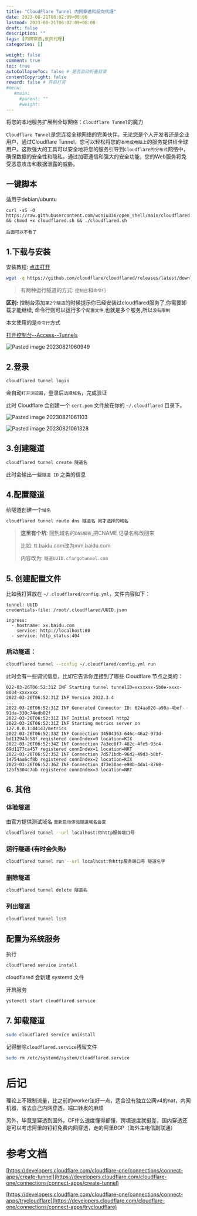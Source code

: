 ```yaml
---
title: "CloudFlare Tunnel 内网穿透和反向代理"
date: 2023-08-21T06:02:09+08:00
lastmod: 2023-08-21T06:02:09+08:00
draft: false
description: ""
tags: [内网穿透,反向代理]
categories: []

weight: false
comment: true
toc: true
autoCollapseToc: false # 是否自动折叠目录
contentCopyright: false
reward: false # 开启打赏
#menu:
   #main:
     #parent: ""
     #weight:
---
```


将您的本地服务扩展到全球网络：`Cloudflare Tunnel`的魔力

`Cloudflare Tunnel`是您连接全球网络的完美伙伴。无论您是个人开发者还是企业用户，通过Cloudflare Tunnel，您可以轻松将您的`本地或电脑上`的服务提供给全球用户。这款强大的工具可以安全地将您的服务引导到`Cloudflare的分布式`网络中，确保数据的安全性和隐私。通过加密通信和强大的安全功能，您的Web服务将免受恶意攻击和数据泄露的威胁。

## 一键脚本

适用于debian/ubuntu

```shell
curl -sS -O https://raw.githubusercontent.com/woniu336/open_shell/main/cloudflared.sh && chmod +x cloudflared.sh && ./cloudflared.sh
```

`后面可以不看了`

## 1.下载与安装

 安装教程: [点击打开](https://developers.cloudflare.com/cloudflare-one/connections/connect-networks/install-and-setup/tunnel-guide/local/)

```bash
wget -q https://github.com/cloudflare/cloudflared/releases/latest/download/cloudflared-linux-amd64.deb && sudo dpkg -i cloudflared-linux-amd64.deb
```


>有两种运行隧道的方式: `控制台`和`命令行`

**区别:** 控制台添加`第2个隧道`的时候提示你已经安装过cloudflared服务了,你需要卸载才能继续, 命令行则可以运行多个`配置文件`,也就是多个服务,所以`没有限制`

本文使用的是`命令行`方式

[打开控制台--Access--Tunnels](https://one.dash.cloudflare.com/)



![Pasted image 20230821060949](https://cdn.bilicdn.tk/gh/woniu336/blog-image@main/img/Pasted%20image%2020230821060949.webp)

## 2.登录

```bash
cloudflared tunnel login
```

会自动`打开浏览器`，登录后`选择域名`，完成验证

此时 Cloudflare 会创建一个 `cert.pem` 文件放在你的 `~/.cloudflared` 目录下。


![Pasted image 20230821061103](https://cdn.bilicdn.tk/gh/woniu336/blog-image@main/img/Pasted%20image%2020230821061103.webp)

![Pasted image 20230821061328](https://cdn.bilicdn.tk/gh/woniu336/blog-image@main/img/Pasted%20image%2020230821061328.webp)


## 3.创建隧道

```bash
cloudflared tunnel create 隧道名
```

此时会输出一些`隧道 ID` 之类的信息


## 4.配置隧道

给隧道创建一个`域名`

```bash
cloudflared tunnel route dns 隧道名 刚才选择的域名
```

> **这里有个坑**: 回到域名的`DNS解析`,把CNAME 记录名称改回来
> 
> 比如: tt.baidu.com改为mm.baidu.com
> 
> 内容改为: `隧道UUID.cfargotunnel.com`

## 5. 创建配置文件

比如我打算放在 `~/.cloudflared/config.yml`，文件内容如下：

```shell
tunnel: UUID
credentials-file: /root/.cloudflared/UUID.json
 
ingress:
  - hostname: xx.baidu.com
    service: http://localhost:80
  - service: http_status:404
```



### 启动隧道：

```bash
cloudflared tunnel --config ~/.cloudflared/config.yml run
```

此时会有一些调试信息，比如它告诉你连接到了哪些 Cloudflare 节点之类的：

```
022-03-26T06:52:31Z INF Starting tunnel tunnelID=xxxxxxx-5b0e-xxxx-8034-xxxxxxx
2022-03-26T06:52:31Z INF Version 2022.3.4
...
2022-03-26T06:52:31Z INF Generated Connector ID: 624aa020-a90a-4bef-91da-330c74edb02f
2022-03-26T06:52:31Z INF Initial protocol http2
2022-03-26T06:52:31Z INF Starting metrics server on 127.0.0.1:44143/metrics
2022-03-26T06:52:33Z INF Connection 34504363-646c-46a2-973d-bd112943c58f registered connIndex=0 location=KIX
2022-03-26T06:52:34Z INF Connection 7a3ec8f7-482c-4fe5-93c4-69d1177ca457 registered connIndex=1 location=NRT
2022-03-26T06:52:35Z INF Connection 7d571bdb-96d2-49d3-b8bf-14754aa6cf8b registered connIndex=2 location=KIX
2022-03-26T06:52:36Z INF Connection 473e30ae-e98b-4da1-8768-12bf5304c7ab registered connIndex=3 location=NRT
```

## 6. 其他

### 体验隧道

由官方提供测试域名 `重新启动体验隧道域名会变`

```bash
cloudflared tunnel --url localhost:你http服务端口号
```

### ~~运行隧道 (有时会失败)~~

```bash
cloudflared tunnel run --url localhost:你http服务端口号 隧道名字
```

### 删除隧道

```bash
cloudflared tunnel delete 隧道名
```

### 列出隧道

```bash
cloudflared tunnel list
```


## 配置为系统服务

执行

```go
cloudflared service install
```

cloudflared 会新建 systemd 文件

开启服务

```go
ystemctl start cloudflared.service
```


## 7. 卸载隧道

```bash
sudo cloudflared service uninstall
```

记得删除`cloudflared.service`残留文件

```bash
sudo rm /etc/systemd/system/cloudflared.service
```


# 后记

理论上不限制流量，比之前的worker法好一点，适合没有独立公网v4的nat，内网机器，省去自己内网穿透，端口转发的麻烦

另外，毕竟是穿透到国外，CF什么速度懂得都懂，跨境速度就挺差，国内穿透还是可以考虑阿里的钉钉免费内网穿透，走的阿里BGP（海外主电信副联通）

# 参考文档

[https://developers.cloudflare.com/cloudflare-one/connections/connect-apps/create-tunnel](https://developers.cloudflare.com/cloudflare-one/connections/connect-apps/create-tunnel)

[https://developers.cloudflare.com/cloudflare-one/connections/connect-apps/trycloudflare](https://developers.cloudflare.com/cloudflare-one/connections/connect-apps/trycloudflare)


